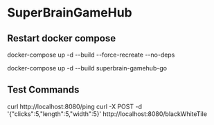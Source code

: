 # SuperBrainGameHub


## Restart docker compose
docker-compose up -d --build --force-recreate --no-deps

docker-compose up -d --build superbrain-gamehub-go

## Test Commands
curl http://localhost:8080/ping
curl -X POST -d '{"clicks":5,"length":5,"width":5}' http://localhost:8080/blackWhiteTile